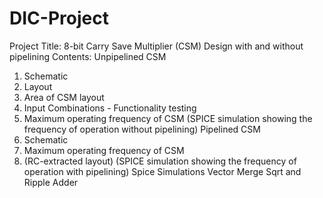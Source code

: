 # DIC-Project
Project Title: 8-bit Carry Save Multiplier (CSM) Design with and without pipelining
Contents:
Unpipelined CSM
1. Schematic
2. Layout
3. Area of CSM layout
4. Input Combinations - Functionality testing
5. Maximum operating frequency of CSM
(SPICE simulation showing the frequency of operation without pipelining)
Pipelined CSM
1. Schematic
2. Maximum operating frequency of CSM
3. (RC-extracted layout)
(SPICE simulation showing the frequency of operation with pipelining)
Spice Simulations Vector Merge Sqrt and Ripple Adder
